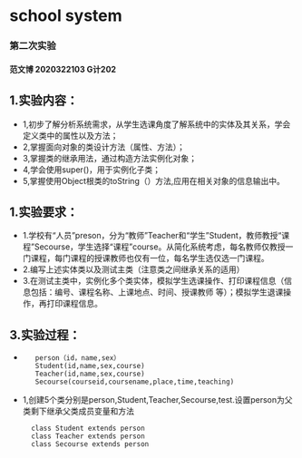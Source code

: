 # school system

### 第二次实验
 #### 范文博 2020322103 G计202
## 1.实验内容：
- 1,初步了解分析系统需求，从学生选课角度了解系统中的实体及其关系，学会定义类中的属性以及方法；
- 2,掌握面向对象的类设计方法（属性、方法）；
- 3,掌握类的继承用法，通过构造方法实例化对象；
- 4,学会使用super()，用于实例化子类；
- 5,掌握使用Object根类的toString（）方法,应用在相关对象的信息输出中。
## 1.实验要求：
- 1.学校有“人员”preson，分为“教师”Teacher和“学生”Student，教师教授“课程”Secourse，学生选择“课程”course。从简化系统考虑，每名教师仅教授一门课程，每门课程的授课教师也仅有一位，每名学生选仅选一门课程。
- 2.编写上述实体类以及测试主类（注意类之间继承关系的适用）
- 3.在测试主类中，实例化多个类实体，模拟学生选课操作、打印课程信息（信息包括：编号、课程名称、上课地点、时间、授课教师 等）；模拟学生退课操作，再打印课程信息。


 ## 3.实验过程：        
-        person（id，name,sex）
         Student(id,name,sex,course)
         Teacher(id,name,sex,course)
         Secourse(courseid,coursename,place,time,teaching)
- 1,创建5个类分别是person,Student,Teacher,Secourse,test.设置person为父类剩下继承父类成员变量和方法

        class Student extends person
        class Teacher extends person
        class Secourse extends person


